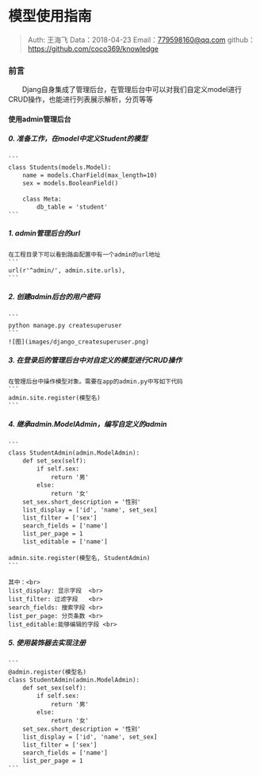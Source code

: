 
# 模型使用指南

>Auth: 王海飞
>Data：2018-04-23
>Email：779598160@qq.com
>github：https://github.com/coco369/knowledge

### 前言
　　Djang自身集成了管理后台，在管理后台中可以对我们自定义model进行CRUD操作，也能进行列表展示解析，分页等等

#### 使用admin管理后台

##### 0. 准备工作，在model中定义Student的模型
    ```
    class Students(models.Model):
        name = models.CharField(max_length=10)
        sex = models.BooleanField()

        class Meta:
            db_table = 'student'
    ```

##### 1. admin管理后台的url
    在工程目录下可以看到路由配置中有一个admin的url地址
    ```
    url(r'^admin/', admin.site.urls),
    ```
##### 2. 创建admin后台的用户密码
    ```
    python manage.py createsuperuser
    ```
    ![图](images/django_createsuperuser.png)

##### 3. 在登录后的管理后台中对自定义的模型进行CRUD操作
    在管理后台中操作模型对象。需要在app的admin.py中写如下代码
    ```
    admin.site.register(模型名)
    ```

##### 4. 继承admin.ModelAdmin，编写自定义的admin
    ```
    class StudentAdmin(admin.ModelAdmin):
        def set_sex(self):
            if self.sex:
                return '男'
            else:
                return '女'
        set_sex.short_description = '性别'
        list_display = ['id', 'name', set_sex]
        list_filter = ['sex']
        search_fields = ['name']
        list_per_page = 1
        list_editable = ['name']

    admin.site.register(模型名, StudentAdmin)
    ```

    其中：<br>
    list_display: 显示字段  <br>
    list_filter: 过滤字段   <br>
    search_fields: 搜索字段 <br>
    list_per_page: 分页条数 <br>
    list_editable:能够编辑的字段 <br>

##### 5. 使用装饰器去实现注册
    ```
    @admin.register(模型名)
    class StudentAdmin(admin.ModelAdmin):
        def set_sex(self):
            if self.sex:
                return '男'
            else:
                return '女'
        set_sex.short_description = '性别'
        list_display = ['id', 'name', set_sex]
        list_filter = ['sex']
        search_fields = ['name']
        list_per_page = 1
    ```
